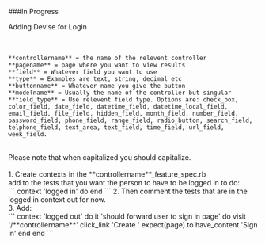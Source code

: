 ###In Progress

Adding Devise for Login<br>
<br>
<br>
```
**controllername** = the name of the relevent controller
**pagename** = page where you want to view results
**field** = Whatever field you want to use
**type** = Examples are text, string, decimal etc
**buttonname** = Whatever name you give the button
**modelname** = Usually the name of the controller but singular
**field_type** = Use relevent field type. Options are: check_box, color_field, date_field, datetime_field, datetime_local_field, email_field, file_field, hidden_field, month_field, number_field, password_field, phone_field, range_field, radio_button, search_field, telphone_field, text_area, text_field, time_field, url_field, week_field.
```
<br>
Please note that when capitalized you should capitalize.<br>
<br>
1. Create contexts in the **controllername**_feature_spec.rb <br>
add to the tests that you want the person to have to be logged in to do:<br>
```
context 'logged in' do
end
```
2. Then comment the tests that are in the logged in context out for now.<br>
3. Add: <br>
```
context 'logged out' do
	it 'should forward user to sign in page' do
		visit '/**controllername**'
		click_link 'Create '
		expect(page).to have_content 'Sign in'
	end
end
```


